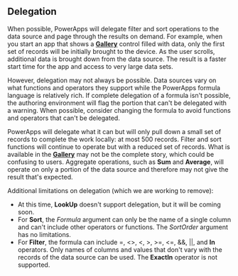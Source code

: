 ## Delegation ##

When possible, PowerApps will delegate filter and sort operations to the data source and page through the results on demand. For example, when you start an app that shows a **[Gallery](../controls/control-gallery.md)** control filled with data, only the first set of records will be initially brought to the device. As the user scrolls, additional data is brought down from the data source. The result is a faster start time for the app and access to very large data sets.

However, delegation may not always be possible. Data sources vary on what functions and operators they support while the PowerApps formula language is relatively rich. If complete delegation of a formula isn't possible, the authoring environment will flag the portion that can't be delegated with a warning. When possible, consider changing the formula to avoid functions and operators that can't be delegated.   

PowerApps will delegate what it can but will only pull down a small set of records to complete the work locally: at most 500 records. Filter and sort functions will continue to operate but with a reduced set of records. What is available in the **[Gallery](../controls/control-gallery.md)** may not be the complete story, which could be confusing to users. Aggregate operations, such as **Sum** and **Average**, will operate on only a portion of the data source and therefore may not give the result that's expected.

Additional limitations on delegation (which we are working to remove):

- At this time, **LookUp** doesn't support delegation, but it will be coming soon.
- For **Sort**, the *Formula* argument can only be the name of a single column and can't include other operators or functions. The *SortOrder* argument has no limitations.
- For **Filter**, the formula can include =, <>, <, >, >=, <=, &&, ||, and **In** operators. Only names of columns and values that don't vary with the records of the data source can be used.  The **ExactIn** operator is not supported.  
